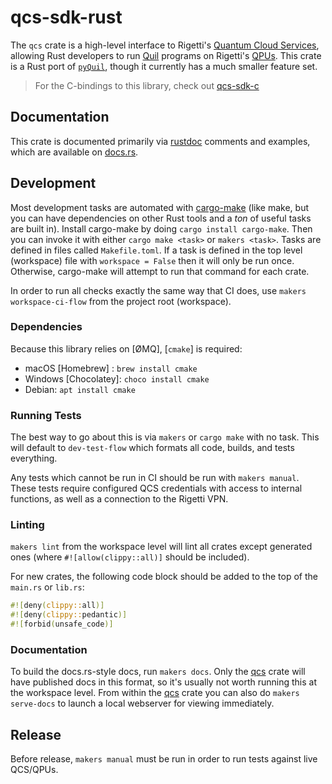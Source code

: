 # qcs-sdk-rust

The `qcs` crate is a high-level interface to Rigetti's [Quantum Cloud Services], allowing Rust developers to run [Quil] programs on Rigetti's [QPUs]. This crate is a Rust port of [`pyQuil`], though it currently has a much smaller feature set.

> For the C-bindings to this library, check out [qcs-sdk-c](https://github.com/rigetti/qcs-sdk-c)

## Documentation

This crate is documented primarily via [rustdoc] comments and examples, which are available on [docs.rs].

## Development

Most development tasks are automated with [cargo-make] (like make, but you can have dependencies on other Rust tools and a _ton_ of useful tasks are built in). Install cargo-make by doing `cargo install cargo-make`. Then you can invoke it with either `cargo make <task>` or `makers <task>`. Tasks are defined in files called `Makefile.toml`. If a task is defined in the top level (workspace) file with `workspace = False` then it will only be run once. Otherwise, cargo-make will attempt to run that command for each crate.

In order to run all checks exactly the same way that CI does, use `makers workspace-ci-flow` from the project root (workspace).

### Dependencies

Because this library relies on [ØMQ], [`cmake`] is required:

- macOS [Homebrew] : `brew install cmake`
- Windows [Chocolatey]: `choco install cmake`
- Debian: `apt install cmake`

### Running Tests

The best way to go about this is via `makers` or `cargo make` with no task. This will default to `dev-test-flow` which formats all code, builds, and tests everything.

Any tests which cannot be run in CI should be run with `makers manual`. These tests require configured QCS credentials with access to internal functions, as well as a connection to the Rigetti VPN.

### Linting

`makers lint` from the workspace level will lint all crates except generated ones (where `#![allow(clippy::all)]` should be included).

For new crates, the following code block should be added to the top of the `main.rs` or `lib.rs`:

```rust
#![deny(clippy::all)]
#![deny(clippy::pedantic)]
#![forbid(unsafe_code)]
```

### Documentation

To build the docs.rs-style docs, run `makers docs`. Only the [qcs] crate will have published docs in this format, so it's usually not worth running this at the workspace level. From within the [qcs] crate you can also do `makers serve-docs` to launch a local webserver for viewing immediately.

## Release

Before release, `makers manual` must be run in order to run tests against live QCS/QPUs.

[cargo-make]: https://sagiegurari.github.io/cargo-make/
[qcs]: ./qcs/README.md

[Quantum Cloud Services]: https://docs.rigetti.com/qcs/
[Quil]: https://github.com/quil-lang/quil
[QPUs]: https://qcs.rigetti.com/qpus/
[`pyQuil`]: https://github.com/rigetti/pyquil
[rustdoc]: https://doc.rust-lang.org/rustdoc/index.html
[docs.rs]: https://docs.rs/qcs